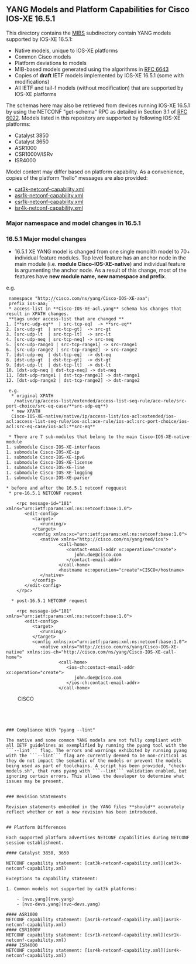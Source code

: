 ## YANG Models and Platform Capabilities for Cisco IOS-XE 16.5.1

This directory contains the [MIBS](MIBS) subdirectory contain YANG models supported by IOS-XE 16.5.1:

* Native models, unique to IOS-XE platforms
* Common Cisco models
* Platform deviations to models
* MIB-based models generated using the algorithms in [RFC 6643](https://tools.ietf.org/html/rfc6643)
* Copies of **draft** IETF models implemented by IOS-XE 16.5.1 (some with modifications)
* All IETF and tail-f models (without modification) that are supported by IOS-XE platforms 

The schemas here may also be retrieved from devices running IOS-XE 16.5.1 by using the NETCONF "get-schema" RPC as detailed in Section 3.1 of [RFC 6022](https://tools.ietf.org/html/rfc6022). Models listed in this repository are supported by following IOS-XE platforms:

* Catalyst 3850 
* Catalyst 3650
* ASR1000
* CSR1000V/ISRv
* ISR4000


Model content may differ based on platform capability. As a convenience, copies of the platform "hello" messages are also provided:

* [cat3k-netconf-capability.xml](cat3k-netconf-capability.xml)
* [asr1k-netconf-capability.xml](asr1k-netconf-capability.xml)
* [csr1k-netconf-capability.xml](csr1k-netconf-capability.xml)
* [isr4k-netconf-capability.xml](isr4k-netconf-capability.xml)

### Major namespace and model changes in 16.5.1

### 16.5.1 Major model changes
  * 16.5.1 XE YANG model is changed from one single monolith model to 70+ individual feature modules. Top level feature has an anchor node in the main module (i.e. **module Cisco-IOS-XE-native**) and individual feature is argumenting the anchor node. As a result of this change, most of the features have **new module name, new namespace and prefix**.
 
 e.g.
 ```module Cisco-IOS-XE-aaa {
  namespace "http://cisco.com/ns/yang/Cisco-IOS-XE-aaa";
  prefix ios-aaa;```
  * access-list in **Cisco-IOS-XE-acl.yang** schema has changes that result in XPATH changes. 
  **tags under access-list that are changed **
1. [**src-udp-eq**  | src-tcp-eq]  -> **src-eq**
2. [src-udp-gt  | src-tcp-gt]  -> src-gt
3. [src-udp-lt  | src-tcp-lt]  -> src-lt
4. [src-udp-neq | src-tcp-neq] -> src-neq
5. [src-udp-range1 | src-tcp-range1] -> src-range1
6. [src-udp-range2 | src-tcp-range2] -> src-range2
7. [dst-udp-eq  | dst-tcp-eq]  -> dst-eq
8. [dst-udp-gt  | dst-tcp-gt]  -> dst-gt
9. [dst-udp-lt  | dst-tcp-lt]  -> dst-lt
10. [dst-udp-neq | dst-tcp-neq] -> dst-neq
11. [dst-udp-range1 | dst-tcp-range1] -> dst-range1
12. [dst-udp-range2 | dst-tcp-range2] -> dst-range2

  e.g.
   * original XPATH   
    /native/ip/access-list/extended/access-list-seq-rule/ace-rule/src-port-choice/src-eq-case/**src-udp-eq**)
   * new XPATH
   Cisco-IOS-XE-native/native/ip/access-list/ios-acl:extended/ios-acl:access-list-seq-rule/ios-acl:ace-rule/ios-acl:src-port-choice/ios-acl:src-eq-case/ios-acl:**src-eq**
  
  * There are 7 sub-modules that belong to the main Cisco-IOS-XE-native module
1. submodule Cisco-IOS-XE-interfaces 
1. submodule Cisco-IOS-XE-ip 
1. submodule Cisco-IOS-XE-ipv6 
1. submodule Cisco-IOS-XE-license 
1. submodule Cisco-IOS-XE-line 
1. submodule Cisco-IOS-XE-logging 
1. submodule Cisco-IOS-XE-parser 

* before and after the 16.5.1 netconf regquest
  * pre-16.5.1 NETCONF request
  ```
        <rpc message-id="101" xmlns="urn:ietf:params:xml:ns:netconf:base:1.0">
	       <edit-config>
		      <target>
			     <running/>
		      </target>
		      <config xmlns:xc="urn:ietf:params:xml:ns:netconf:base:1.0">
			     <native xmlns="http://cisco.com/ns/yang/ned/ios">
				        <call-home>
					       <contact-email-addr xc:operation="create"> 
						      john.doe@cisco.com
					       </contact-email-addr>
				        </call-home>
				        <hostname xc:operation="create">CISCO</hostname>
			     </native>
		      </config>
	       </edit-config>
        </rpc>
```
  * post-16.5.1 NETCONF request

```
        <rpc message-id="101" xmlns="urn:ietf:params:xml:ns:netconf:base:1.0">
	       <edit-config>
		      <target>
			     <running/>
		      </target>
		      <config xmlns:xc="urn:ietf:params:xml:ns:netconf:base:1.0">             
			     <native xmlns="http://cisco.com/ns/yang/Cisco-IOS-XE-native" xmlns:ios-ch="http://cisco.com/ns/yang/Cisco-IOS-XE-call-home">                    
				        <call-home>                            
					       <ios-ch:contact-email-addr xc:operation="create">
						      john.doe@cisco.com 
					       </ios-ch:contact-email-addr>                                                         
				        </call-home>
        			     <hostname xc:operation="create">CISCO</hostname>
			     </native>
		      </config>
	       </edit-config>
       </rpc>
```




### Compliance With "pyang --lint"

The native and some common YANG models are not fully compliant with all IETF guidelines as exemplified by running the pyang tool with the ```--lint``` flag. The errors and warnings exhibited by running pyang with the ```--lint``` flag are currently deemed to be non-critical as they do not impact the semantic of the models or prevent the models being used as part of toolchains. A script has been provided, "check-models.sh", that runs pyang with ```--lint``` validation enabled, but ignoring certain errors. This allows the developer to determine what issues may be present.


### Revision Statements

Revision statements embedded in the YANG files **should** accurately reflect whether or not a new revision has been introduced.


## Platform Differences

Each supported platform advertises NETCONF capabilities during NETCONF session establishment. 

#### Catalyst 3850, 3650

NETCONF capability statement: [cat3k-netconf-capability.xml](cat3k-netconf-capability.xml)

Exceptions to capability statement:

1. Common models not supported by cat3k platforms:

	- [nvo.yang](nvo.yang)
	- [nvo-devs.yang](nvo-devs.yang)

#### ASR1000
NETCONF capability statement: [asr1k-netconf-capability.xml](asr1k-netconf-capability.xml)
#### CSR1000V
NETCONF capability statement: [csr1k-netconf-capability.xml](csr1k-netconf-capability.xml)
#### ISR4000
NETCONF capability statement: [isr4k-netconf-capability.xml](isr4k-netconf-capability.xml)




